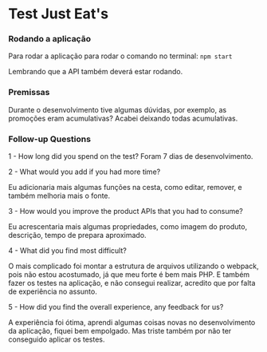 # Test Just Eat's

### Rodando a aplicação
Para rodar a aplicação para rodar o comando no terminal: ```npm start```

Lembrando que a API também deverá estar rodando.

### Premissas
Durante o desenvolvimento tive algumas dúvidas, por exemplo, as promoções eram acumulativas? Acabei deixando todas acumulativas.

### Follow-up Questions
1 - How long did you spend on the test?
Foram 7 dias de desenvolvimento.

2 - What would you add if you had more time?

Eu adicionaria mais algumas funções na cesta, como editar, remover, e também melhoria mais o fonte.

3 - How would you improve the product APIs that you had to consume?

Eu acrescentaria mais algumas propriedades, como imagem do produto, descrição, tempo de prepara aproximado.

4 - What did you find most difficult?

O mais complicado foi montar a estrutura de arquivos utilizando o webpack, pois não estou acostumado, já que meu forte é bem mais PHP. E também fazer os testes na aplicação, 
e não consegui realizar, acredito que por falta de experiência no assunto.

5 - How did you find the overall experience, any feedback for us?

A experiência foi ótima, aprendi algumas coisas novas no desenvolvimento da aplicação, fiquei bem empolgado. Mas triste também por não ter conseguido aplicar os 
testes.
